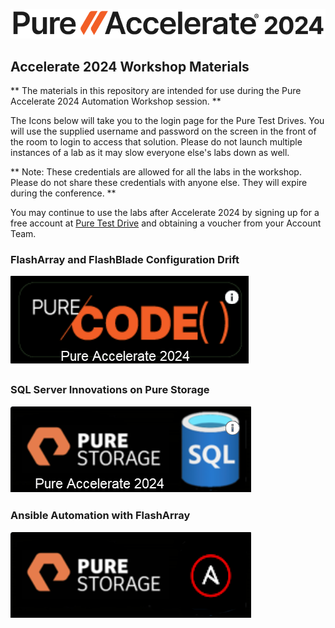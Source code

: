 ![Accelerate 2024](/img/accelerate-2024-white.png)

## Accelerate 2024 Workshop Materials

** The materials in this repository are intended for use during the Pure Accelerate 2024 Automation Workshop session. **

The Icons below will take you to the login page for the Pure Test Drives. You will use the supplied username and password on the screen in the front of the room to login to access that solution. Please do not launch multiple instances of a lab as it may slow everyone else's labs down as well.

** Note: These credentials are allowed for all the labs in the workshop. Please do not share these credentials with anyone else. They will expire during the conference. **

You may continue to use the labs after Accelerate 2024 by signing up for a free account at [Pure Test Drive](https://www.purestorage.com/products/flasharray-x/test-drive.html) and obtaining a voucher from your Account Team.

### FlashArray and FlashBlade Configuration Drift  
[![FA-FB-Config-Drift](/img/fa-fb-config-drift.png)](https://testdrive.purestorage.com/voucher/hKCyOFGGGlrDiPeT7j9TWBtlcP4)  
### SQL Server Innovations on Pure Storage  
[![SQL](/img/sql.png)](https://testdrive.purestorage.com/voucher/mllhAPkDl8zt7EEbYFpfHWxEcw)  
### Ansible Automation with FlashArray  
[![Automating FlashArray with Ansible](/img/ansible-fa.png)](https://testdrive.purestorage.com/voucher/qM92SOvg9uS002t8iY3Dr0k9JM)  

